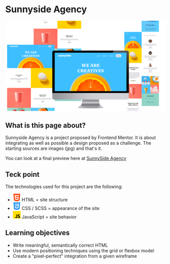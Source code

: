 # Sunnyside Agency

![alt text](./assets/img/photos/Sunnyside_pres1.png)

## What is this page about?

Sunnyside Agency is a project proposed by Frontend Mentor. 
It is about integrating as well as possible a design proposed as a challenge.
The starting sources are images (jpg) and that's it.

You can look at a final preview here at [SunnySide Agency](https://loaw.github.io/Sunny-Side-Agency/)

## Teck point
The technologies used for this project are the following: 
- <img src="./assets/img/icons/html-5.png" alt="html icon" width='5%'> HTML = site structure
- <img src="./assets/img/icons/css-3.png" alt="html icon" width='5%'> CSS / SCSS = appearance of the site
- <img src="./assets/img/icons/js.png" alt="html icon" width='5%'> JavaScript = site behavior

## Learning objectives
- Write meaningful, semantically correct HTML
- Use modern positioning techniques using the grid or flexbox model
- Create a "pixel-perfect" integration from a given wireframe